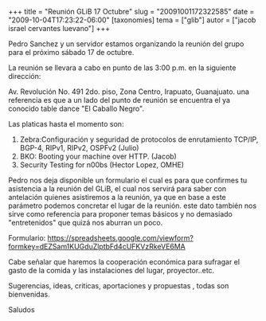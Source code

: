 +++
title = "Reunión GLiB 17 Octubre"
slug = "20091001172322585"
date = "2009-10-04T17:23:22-06:00"
[taxonomies]
tema = ["glib"]
autor = ["jacob israel cervantes luevano"]
+++

Pedro Sanchez y un servidor estamos organizando la reunión del grupo
para el próximo sábado 17 de octubre.

La reunión se llevara a cabo en punto de las 3:00 p.m. en la siguiente
dirección:

Av. Revolución No. 491 2do. piso, Zona Centro, Irapuato, Guanajuato. una
referencia es que a un lado del punto de reunión se encuentra el ya
conocido table dance "El Caballo Negro".

Las platicas hasta el momento son:

1.  Zebra:Configuración y seguridad de protocolos de enrutamiento
    TCP/IP, BGP-4, RIPv1, RIPv2, OSPFv2 (Julio)
2.  BKO: Booting your machine over HTTP. (Jacob)
3.  Security Testing for n00bs (Hector Lopez, OMHE)

Pedro nos deja disponible un formulario el cual es para que confirmes tu
asistencia a la reunión del GLiB, el cual nos servirá para saber con
antelación quienes asistiremos a la reunión, ya que en base a este
parámetro podemos concretar el lugar de la reunión. este dato también
nos sirve como referencia para proponer temas básicos y no demasiado
"entretenidos" que quizá nos aburran un poco.

Formulario:
<a href="https://spreadsheets.google.com/viewform?formkey=dEZSam1KUGduZlptbFd4cUFKVzRkeVE6MA">https://spreadsheets.google.com/viewform?formkey=dEZSam1KUGduZlptbFd4cUFKVzRkeVE6MA</a>

Cabe señalar que haremos la cooperación económica para sufragar el gasto
de la comida y las instalaciones del lugar, proyector..etc.

Sugerencias, ideas, criticas, aportaciones y propuestas , todas son
bienvenidas.

Saludos

